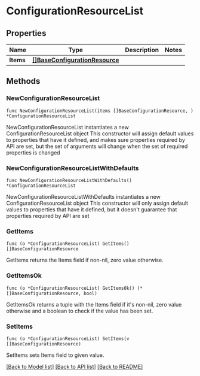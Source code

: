 # ConfigurationResourceList

## Properties

Name | Type | Description | Notes
------------ | ------------- | ------------- | -------------
**Items** | [**[]BaseConfigurationResource**](BaseConfigurationResource.md) |  | 

## Methods

### NewConfigurationResourceList

`func NewConfigurationResourceList(items []BaseConfigurationResource, ) *ConfigurationResourceList`

NewConfigurationResourceList instantiates a new ConfigurationResourceList object
This constructor will assign default values to properties that have it defined,
and makes sure properties required by API are set, but the set of arguments
will change when the set of required properties is changed

### NewConfigurationResourceListWithDefaults

`func NewConfigurationResourceListWithDefaults() *ConfigurationResourceList`

NewConfigurationResourceListWithDefaults instantiates a new ConfigurationResourceList object
This constructor will only assign default values to properties that have it defined,
but it doesn't guarantee that properties required by API are set

### GetItems

`func (o *ConfigurationResourceList) GetItems() []BaseConfigurationResource`

GetItems returns the Items field if non-nil, zero value otherwise.

### GetItemsOk

`func (o *ConfigurationResourceList) GetItemsOk() (*[]BaseConfigurationResource, bool)`

GetItemsOk returns a tuple with the Items field if it's non-nil, zero value otherwise
and a boolean to check if the value has been set.

### SetItems

`func (o *ConfigurationResourceList) SetItems(v []BaseConfigurationResource)`

SetItems sets Items field to given value.



[[Back to Model list]](../README.md#documentation-for-models) [[Back to API list]](../README.md#documentation-for-api-endpoints) [[Back to README]](../README.md)



